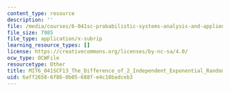 ```yaml
---
content_type: resource
description: ''
file: /media/courses/6-041sc-probabilistic-systems-analysis-and-applied-probability-fall-2013/6aff26586f860b05688fe4c10badceb3_MIT6_041SCF13_The_Difference_of_2_Independent_Exponential_Random_Variables_300k.srt
file_size: 7985
file_type: application/x-subrip
learning_resource_types: []
license: https://creativecommons.org/licenses/by-nc-sa/4.0/
ocw_type: OCWFile
resourcetype: Other
title: MIT6_041SCF13_The_Difference_of_2_Independent_Exponential_Random_Variables_300k.srt
uid: 6aff2658-6f86-0b05-688f-e4c10badceb3
---
```

